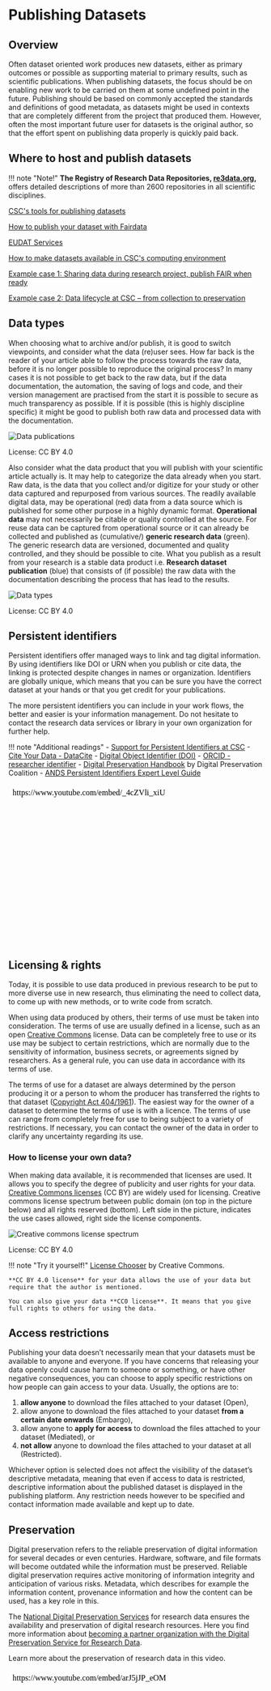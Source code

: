 # Publishing Datasets

## Overview

Often dataset oriented work produces new datasets, either as primary outcomes or possible as supporting material to primary results, such as scientific publications. When publishing datasets, the focus should be on enabling new work to be carried on them at some undefined point in the future. Publishing should be based on commonly accepted the standards and definitions of good metadata, as datasets might be used in contexts that are completely different from the project that produced them. However, often the most important future user for datasets is the original author, so that the effort spent on publishing data properly is quickly paid back.

## Where to host and publish datasets

!!! note "Note!"
    **The Registry of Research Data Repositories, [re3data.org](https://www.re3data.org/),** offers detailed descriptions of more than 2600 repositories in all scientific disciplines.

[CSC's tools for publishing datasets](https://research.csc.fi/en/service-catalog#open)

[How to publish your dataset with Fairdata](https://www.fairdata.fi/en/user-guides/fairdata-quick-guide/)

[EUDAT Services](https://www.eudat.eu/)

[How to make datasets available in CSC's computing environment](https://research.csc.fi/en/gis_data_in_csc_computing_env)

[Example case 1: Sharing data during research project, publish FAIR when ready](https://research.csc.fi/example-case-1)

[Example case 2: Data lifecycle at CSC – from collection to preservation](https://research.csc.fi/example-case-2)

## Data types

When choosing what to archive and/or publish, it is good to switch viewpoints, and consider what the data (re)user sees. How far back is the reader of your article able to follow the process towards the raw data, before it is no longer possible to reproduce the original process? In many cases it is not possible to get back to the raw data, but if the data documentation, the automation, the saving of logs and code, and their version management are practised from the start it is possible to secure as much transparency as possible. If it is possible (this is highly discipline specific) it might be good to publish both raw data and processed data with the documentation.

![Data publications](../../img/data-publications.png "Data types from the author's and the reader's viewpoints")

License: CC BY 4.0

Also consider what the data product that you will publish with your scientific article actually is. It may help to categorize the data already when you start. Raw data, is the data that you collect and/or digitize for your study or other data captured and repurposed from various sources. The readily available digital data, may be operational (red) data from a data source which is published for some other purpose in a highly dynamic format. **Operational data** may not necessarily be citable or quality controlled at the source. For reuse data can be captured from operational source or it can already be collected and published as (cumulative/) **generic research data** (green). The generic research data are versioned, documented and quality controlled, and they should be possible to cite. What you publish as a result from your research is a stable data product i.e. **Research dataset publication** (blue) that consists of (if possible) the raw data with the documentation describing the process that has lead to the results.   

![Data types](../../img/data_types.png "Operational data, generic research data and research dataset publication")

License: CC BY 4.0

## Persistent identifiers

Persistent identifiers offer managed ways to link and tag digital information. By using identifiers like DOI or URN when you publish or cite data, the linking is protected despite changes in names or organization. Identifiers are globally unique, which means that you can be sure you have the correct dataset at your hands or that you get credit for your publications.

The more persistent identifiers you can include in your work flows, the better and easier is your information management. Do not hesitate to contact the research data services or library in your own organization for further help. 

!!! note "Additional readings"
    - [Support for Persistent Identifiers at CSC](https://research.csc.fi/support-for-persistent-identifiers)
    - [Cite Your Data - DataCite](https://datacite.org/cite-your-data.html)
    - [Digital Object Identifier (DOI)](https://www.doi.org/)
    - [ORCID - researcher identifier](https://researcheridentifier.fi/)
    - [Digital Preservation Handbook](https://www.dpconline.org/handbook/technical-solutions-and-tools/persistent-identifiers) by Digital Preservation Coalition
    - [ANDS Persistent Identifiers Expert Level Guide](https://www.ands.org.au/guides/persistent-identifiers-expert)


<iframe allow="autoplay; encrypted-media" allowfullscreen="" frameborder="0" height="315" srcdoc="https://www.youtube.com/embed/_4cZVli_xiU" title="Manage well and get preserved – 3. Persistent identifiers" width="560"></iframe>


## Licensing & rights

Today, it is possible to use data produced in previous research to be put to more diverse use in new research, thus eliminating the need to collect data, to come up with new methods, or to write code from scratch.

When using data produced by others, their terms of use must be taken into consideration. The terms of use are usually defined in a license, such as an open [Creative Commons](https://creativecommons.org/licenses/) license. Data can be completely free to use or its use may be subject to certain restrictions, which are normally due to the sensitivity of information, business secrets, or agreements signed by researchers. As a general rule, you can use data in accordance with its terms of use.

The terms of use for a dataset are always determined by the person producing it or a person to whom the producer has transferred the rights to that dataset ([Copyright Act 404/1961](http://www.finlex.fi/en/laki/kaannokset/1961/en19610404.pdf)). The easiest way for the owner of a dataset to determine the terms of use is with a licence. The terms of use can range from completely free for use to being subject to a variety of restrictions. If necessary, you can contact the owner of the data in order to clarify any uncertainty regarding its use.

### How to license your own data?

When making data available, it is recommended that licenses are used. It allows you to specify the degree of publicity and user rights for your data. [Creative Commons licenses](https://creativecommons.org/licenses/) (CC BY) are widely used for licensing. Creative commons license spectrum between public domain (on top in the picture below) and all rights reserved (bottom). Left side in the picture, indicates the use cases allowed, right side the license components.

![Creative commons license spectrum](../../img/Creative_commons_license_spectrum.png "Creative commons license spectrum")

License: CC BY 4.0

!!! note "Try it yourself!"
    [License Chooser](https://creativecommons.org/choose/) by Creative Commons.
    
    **CC BY 4.0 license** for your data allows the use of your data but require that the author is mentioned. 
    
    You can also give your data **CC0 license**. It means that you give full rights to others for using the data. 



## Access restrictions

Publishing your data doesn’t necessarily mean that your datasets must be available to anyone and everyone. If you have concerns that releasing your data openly could cause harm to someone or something, or have other negative consequences, you can choose to apply specific restrictions on how people can gain access to your data. Usually, the options are to:

1. **allow anyone** to download the files attached to your dataset (Open),
1. allow anyone to download the files attached to your dataset **from a certain date onwards** (Embargo),
1. allow anyone to **apply for access** to download the files attached to your dataset (Mediated), or
1. **not allow** anyone to download the files attached to your dataset at all (Restricted).  

Whichever option is selected does not affect the visibility of the dataset’s descriptive metadata, meaning that even if access to data is restricted, descriptive information about the published dataset is displayed in the publishing platform. Any restriction needs however to be specified and contact information made available and kept up to date.

## Preservation

Digital preservation refers to the reliable preservation of digital information for several decades or even centuries. Hardware, software, and file formats will become outdated while the information must be preserved. Reliable digital preservation requires active monitoring of information integrity and anticipation of various risks. Metadata, which describes for example the information content, provenance information and how the content can be used, has a key role in this.

The [National Digital Preservation Services](http://digitalpreservation.fi/en) for research data ensures the availability and preservation of digital research resources. Here you find more information about [becoming a partner organization with the Digital Preservation Service for Research Data](https://www.fairdata.fi/en/dps-organisations/).

Learn more about the preservation of research data in this video.

<iframe allow="autoplay; encrypted-media" allowfullscreen="" frameborder="0" height="315" srcdoc="https://www.youtube.com/embed/arJ5jJP_eOM" title="Manage well and get preserved - 5. Preservation metadata" width="560"></iframe>

